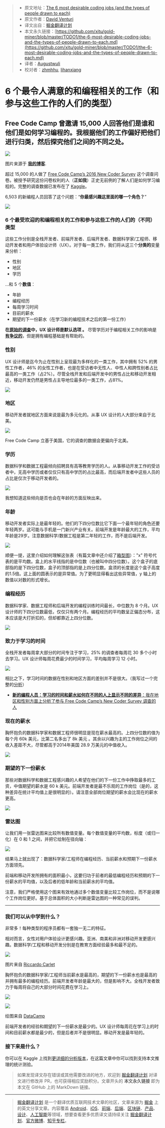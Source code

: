 > * 原文地址：[The 6 most desirable coding jobs (and the types of people drawn to each)](https://medium.freecodecamp.org/the-6-most-desirable-coding-jobs-and-the-types-of-people-drawn-to-each-aebac45fd7f7)
> * 原文作者：[David Venturi](https://medium.freecodecamp.org/@davidventuri?source=post_header_lockup)
> * 译文出自：[掘金翻译计划](https://github.com/xitu/gold-miner)
> * 本文永久链接：[https://github.com/xitu/gold-miner/blob/master/TODO1/the-6-most-desirable-coding-jobs-and-the-types-of-people-drawn-to-each.md](https://github.com/xitu/gold-miner/blob/master/TODO1/the-6-most-desirable-coding-jobs-and-the-types-of-people-drawn-to-each.md)
> * 译者：[Augustwuli](https://github.com/Augustwuli)
> * 校对者：[zhmhhu](https://github.com/zhmhhu), [lihanxiang](https://github.com/lihanxiang)

# 6 个最令人满意的和编程相关的工作（和参与这些工作的人们的类型）

## Free Code Camp 曾邀请 15,000 人回答他们是谁和他们是如何学习编程的。我根据他们的工作偏好把他们进行归类，然后探究他们之间的不同之处。

![](https://cdn-images-1.medium.com/max/2000/1*g4XcQbA156OfOKVlMox2Tw.png)

图片来源于 [**我的博客**](http://davidventuri.com/).

超过 15,000 的人做了 [Free Code Camp’s 2016 New Coder Survey](https://medium.freecodecamp.com/we-asked-15-000-people-who-they-are-and-how-theyre-learning-to-code-4104e29b2781#.jlsxxy4si) 这个调查问卷。被授予研究这份问卷权利的人（**正如我**）正史无前例的了解人们是如何学习编程的。完整的调查数据已发布在了 [Kaggle](https://www.kaggle.com/freecodecamp/2016-new-coder-survey-)。

6,503 的新编程人员回答了这个问题：“**你最感兴趣这里面的哪一个角色？**”

![](https://cdn-images-1.medium.com/max/800/1*JvwYcnfRj4Iagpz9iPNhhA.png)

### 6 个最受欢迎的和编程相关的工作和参与这些工作的人们的（不同）类型

这些工作分别是全栈开发者、前端开发者、后端开发者、数据科学家/工程师、移动开发者和用户体验设计师（UX）。对于每一类工作，我们将从这三个**分类的**变量来分析：

*   性别
*   地区
*   学历

...和 5 个**数值**：

*   年龄
*   编程经历
*   每周学习时间
*   目前的薪水
*   期望的下一份薪水（在学习新的编程技术之后的第一份工作）

**在[原始的调查](https://github.com/FreeCodeCamp/2016-new-coder-survey/blob/master/survey-data-dictionary.md)中，UX 设计师是默认选项 。** 尽管学历对于编程相关工作的影响是[**有争议的**](http://uxmastery.com/how-much-code-should-a-user-experience-designer-write/)，但是拥有编程基础是有帮助的。

### 性别

UX 设计师是迄今为止在性别上呈现最为多样化的一类工作，其中拥有 52% 的男性工作者，46% 的女性工作者，也是在受访者中无性人、中性人和跨性别者占比最高的一类工作（占2%）。尽管全栈开发和后端开发中的男性占比和移动开发相近，移动开发仍然是男性占主导地位最多的一类工作，占81%。

![](https://cdn-images-1.medium.com/max/800/1*xrrI67H9qPC5n3m-6p47JQ.png)

### 地区

移动开发者就地区方面来说是最为多元化的。从事 UX 设计的人大部分来自于北美。

![](https://cdn-images-1.medium.com/max/800/1*5ph4m_K8jAQ1m0ptGMiyDA.png)

Free Code Camp 立基于美国，它的调查的数据会更偏向于北美。

### 学历

数据科学和数据工程最倾向招聘具有高等教育学历的人。从事移动开发工作的受访者中，无高中学历或者仅仅只有高中学历的占比最高，而后端开发者中这些人员的占比是仅次于移动开发者的。

![](https://cdn-images-1.medium.com/max/1000/1*3FwqSzq8akrxlC01ADfh6A.png)

我想知道这些倾向是否也会在年龄的方面反映出来。

### 年龄

移动开发者实际上是最年轻的。他们的下四分位数比它下面一个最年轻的角色还要年轻两岁。这可能与手机是一门新兴产业有关。前端开发是年龄最大的工作，平均年龄是29岁。注意数据科学/数据工程是第二年轻的工作，而不是后端开发。 

![](https://cdn-images-1.medium.com/max/800/1*GqHwVpUlWJbCBc44V2jAZQ.png)

顺便一提，这里介绍如何理解这张表（有篇文章中还介绍了[箱型图](http://www.physics.csbsju.edu/stats/box2.html)）："x" 符号代表的是平均数。盒上的水平线指的是中位数（也被叫中四分位数）。这个盒子的底部指的是下四分位数，盒子的顶部指的是上四分位数。盒须的长度是这个盒子高度的1.5倍。这上面的圆表示的是异常值。为了更明显得看出这些异常值，y 轴上的数值以对数的形式增长。

### 编程经历

数据科学家、数据工程师和后端开发的编程训练时间最长，中位数为 8 个月。UX 设计师的下四分位数最低，仅仅只有两个月。编程经历的平均数呈正偏态分布，这本应该是大打折扣的，但却都靠近上四分位数。

![](https://cdn-images-1.medium.com/max/800/1*VDsE2wJmTP1fVUSfAyFQgA.png)

### 致力于学习的时间

全栈开发者每周拿大部分的时间专注于学习，25% 的调查者每周花 30 多个小时去学习。UX 设计师每周花费最少的时间学习，平均每周学习 12 小时。

![](https://cdn-images-1.medium.com/max/800/1*XnJYDr3UH5aCvVROnb0xKw.png)

相比之下，学习时间的数据在性别和地区方面的差别并不是很大。（我写过一个完整的[分析](https://medium.freecodecamp.com/new-coders-how-salary-and-time-spent-learning-vary-by-demographic-359ef1ed0da8)）

- [**新的编程人员：学习的时间和薪水如何在不同的人上显示不同的差异**：我在地区和性别方面上分析了参与 Free Code Camp’s New Coder Survey 调查的人](https://medium.freecodecamp.com/new-coders-how-salary-and-time-spent-learning-vary-by-demographic-359ef1ed0da8)

### 现在的薪水

胸怀抱负的数据科学家和数据工程师很明显是现在薪水最高的。上四分位数的值为每个月 60k 美元，比第二名多出了 8k 美元 。其余以兴趣为主的工作岗位之间的收入差距不大，尽管都高于2014年美国 28.9 万美元的中值收入。

![](https://cdn-images-1.medium.com/max/800/1*V0zzOzEIa1UeGN-ocEsUvg.png)

### 期望的下一份薪水

那些对数据科学和数据工程感兴趣的人希望在他们的下一份工作中挣取最多的工资，中值期望的薪水是 60 k 美元。前端开发者是最不乐观的工作岗位（是的，这种差异在统计平均值上是很明显的）。请注意全部岗位期望的薪水会比现在的薪水更高。

![](https://cdn-images-1.medium.com/max/800/1*P2riZaYwnCuLHmEyJ1lRQg.png)

### 雷达图

让我们用一张雷达图来比较所有数值变量。每个数值变量的平均数，标度（或归一化）在 0 和 1 之间，并把它绘制在径向轴：

![](https://cdn-images-1.medium.com/max/800/1*nDrrbok1BD72QC9PxdjRYg.png)

结果马上就出现了：数据科学家/工程师在编程经历、当前薪水和预期下一份薪水方面领先。

前端和移动开发所拥有的面积最小，这要归功于前者的最低编程经历和预期的下一份薪水的平均值，以及后者的低年龄和当前薪水的平均值。

注意，我们严格使用这个图来有效地通过多个数值变量比较工作岗位，而不是说哪个工作岗位更好。基于总体面积的大小判断是雷达图的一种常见的误判。

* * *

### 我们可以从中学到什么？

非常多！每种类型的程序员都有一套独一无二的特征。

相对而言，女性对用户体验设计更感兴趣。亚洲、南美和非洲对移动开发更感兴趣。数据科学/工程和移动开发分别是在教育方面经验最多和最不足的。

![](https://cdn-images-1.medium.com/max/800/1*Ucj1hW-dU-JC2ygLS76afg.png)

图片来自 [Riccardo Carlet](https://dribbble.com/shots/727430-Clyp-Calender-iPhone-iPad?list=users)

胸怀抱负的数据科学家/工程师当前薪水是最高的，期望的下一份薪水也是最高的并拥有最多的编程经历。前端开发者年龄是最大的，但是影响不大。全栈开发者致力于每周将自己的大部分时间花费在学习上。

![](https://cdn-images-1.medium.com/max/600/1*J4P-CJvB8oaKDxh4Vk6ukw.png)

![](https://cdn-images-1.medium.com/max/600/1*8-Das0n2UI7fX7Mi5_m23A.png)

绘图来自 [DataCamp](https://www.datacamp.com/community/tutorials/data-science-industry-infographic#gs.1VaXGTE)

前端开发者的经验和期望的下一份薪水是最少的。UX 设计师每周花在学习上的时间和目前薪水都是最少的，但是后者并不是很明显。移动开发是最年轻的。

### 接下来是什么？

你可以在 Kaggle 上找到[更详细的分析版本](https://www.kaggle.com/venturidb/d/freecodecamp/2016-new-coder-survey-/new-coders-a-deeper-dive)，在这篇文章中你可以找到支持本文推理的统计测验。 

> 如果发现译文存在错误或其他需要改进的地方，欢迎到 [掘金翻译计划](https://github.com/xitu/gold-miner) 对译文进行修改并 PR，也可获得相应奖励积分。文章开头的 **本文永久链接** 即为本文在 GitHub 上的 MarkDown 链接。


---

> [掘金翻译计划](https://github.com/xitu/gold-miner) 是一个翻译优质互联网技术文章的社区，文章来源为 [掘金](https://juejin.im) 上的英文分享文章。内容覆盖 [Android](https://github.com/xitu/gold-miner#android)、[iOS](https://github.com/xitu/gold-miner#ios)、[前端](https://github.com/xitu/gold-miner#前端)、[后端](https://github.com/xitu/gold-miner#后端)、[区块链](https://github.com/xitu/gold-miner#区块链)、[产品](https://github.com/xitu/gold-miner#产品)、[设计](https://github.com/xitu/gold-miner#设计)、[人工智能](https://github.com/xitu/gold-miner#人工智能)等领域，想要查看更多优质译文请持续关注 [掘金翻译计划](https://github.com/xitu/gold-miner)、[官方微博](http://weibo.com/juejinfanyi)、[知乎专栏](https://zhuanlan.zhihu.com/juejinfanyi)。
